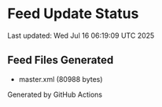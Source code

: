 # Feed Update Status
Last updated: Wed Jul 16 06:19:09 UTC 2025

## Feed Files Generated
- master.xml (80988 bytes)

Generated by GitHub Actions
